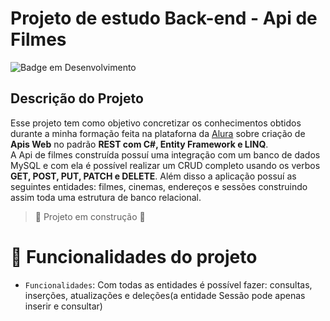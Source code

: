 # Projeto de estudo Back-end - Api de Filmes

![Badge em Desenvolvimento](http://img.shields.io/static/v1?label=STATUS&message=EM%20DESENVOLVIMENTO&color=GREEN&style=for-the-badge)<br>

## Descrição do Projeto
Esse projeto tem como objetivo concretizar os conhecimentos obtidos durante a minha formação feita na plataforna da <a href="https://www.alura.com.br/">Alura</a> sobre criação de **Apis Web** no padrão **REST com C#, Entity Framework e LINQ**.<br>
A Api de filmes construída possuí uma integração com um banco de dados MySQL e com ela é possível realizar um CRUD completo usando os verbos **GET, POST, PUT, PATCH e DELETE**. Além disso a aplicação possuí as seguintes entidades: filmes, cinemas, endereços e sessões construindo assim toda uma estrutura de banco relacional.

> :construction: Projeto em construção :construction:

# :hammer: Funcionalidades do projeto

- `Funcionalidades`: Com todas as entidades é possível fazer: consultas, inserções, atualizações e deleções(a entidade Sessão pode apenas inserir e consultar)





